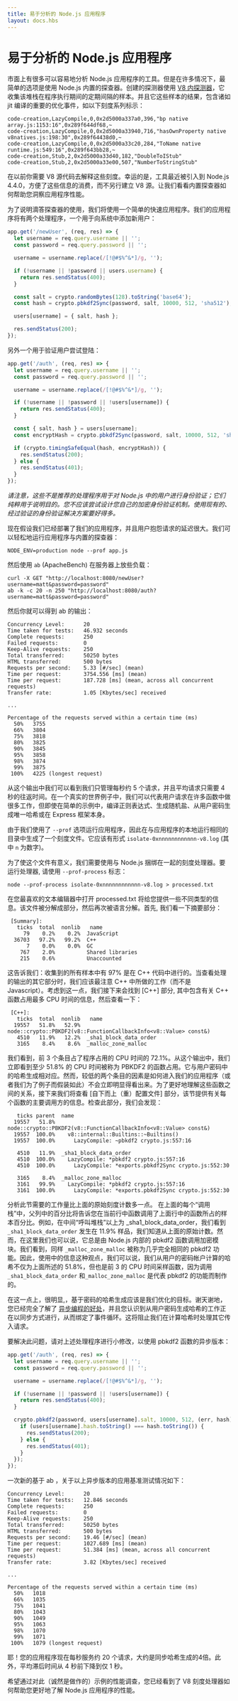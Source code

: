 ```yaml
---
title: 易于分析的 Node.js 应用程序
layout: docs.hbs
---
```


# 易于分析的 Node.js 应用程序

市面上有很多可以容易地分析 Node.js 应用程序的工具。但是在许多情况下，最简单的选项是使用 Node.js 内置的探查器。创建的探测器使用 [V8 内探测器][]，它收集该堆栈在程序执行期间的定期间隔的样本。并且它这些样本的结果，包含诸如 jit 编译的重要的优化事件，如以下刻度系列标示：

```
code-creation,LazyCompile,0,0x2d5000a337a0,396,"bp native array.js:1153:16",0x289f644df68,~
code-creation,LazyCompile,0,0x2d5000a33940,716,"hasOwnProperty native v8natives.js:198:30",0x289f64438d0,~
code-creation,LazyCompile,0,0x2d5000a33c20,284,"ToName native runtime.js:549:16",0x289f643bb28,~
code-creation,Stub,2,0x2d5000a33d40,182,"DoubleToIStub"
code-creation,Stub,2,0x2d5000a33e00,507,"NumberToStringStub"
```

在以前你需要 V8 源代码去解释这些刻度。幸运的是，工具最近被引入到 Node.js 4.4.0，方便了这些信息的消费，而不另行建立 V8 源。让我们看看内置探查器如何帮助您洞察应用程序性能。

为了说明滴答探查器的使用，我们将使用一个简单的快速应用程序。我们的应用程序将有两个处理程序，一个用于向系统中添加新用户：

```javascript
app.get('/newUser', (req, res) => {
  let username = req.query.username || '';
  const password = req.query.password || '';

  username = username.replace(/[!@#$%^&*]/g, '');

  if (!username || !password || users.username) {
    return res.sendStatus(400);
  }

  const salt = crypto.randomBytes(128).toString('base64');
  const hash = crypto.pbkdf2Sync(password, salt, 10000, 512, 'sha512');

  users[username] = { salt, hash };

  res.sendStatus(200);
});
```

另外一个用于验证用户尝试登陆：

```javascript
app.get('/auth', (req, res) => {
  let username = req.query.username || '';
  const password = req.query.password || '';

  username = username.replace(/[!@#$%^&*]/g, '');

  if (!username || !password || !users[username]) {
    return res.sendStatus(400);
  }

  const { salt, hash } = users[username];
  const encryptHash = crypto.pbkdf2Sync(password, salt, 10000, 512, 'sha512');

  if (crypto.timingSafeEqual(hash, encryptHash)) {
    res.sendStatus(200);
  } else {
    res.sendStatus(401);
  }
});
```

*请注意，这些不是推荐的处理程序用于对 Node.js 中的用户进行身份验证；它们纯粹用于说明目的。您不应该尝试设计您自己的加密身份验证机制。使用现有的、经过验证的身份验证解决方案要好得多。*

现在假设我们已经部署了我们的应用程序，并且用户抱怨请求的延迟很大。我们可以轻松地运行应用程序与内置的探查器：

```
NODE_ENV=production node --prof app.js
```

然后使用 `ab` (ApacheBench) 在服务器上放些负载：

```
curl -X GET "http://localhost:8080/newUser?username=matt&password=password"
ab -k -c 20 -n 250 "http://localhost:8080/auth?username=matt&password=password"
```

然后你就可以得到 ab 的输出：

```
Concurrency Level:      20
Time taken for tests:   46.932 seconds
Complete requests:      250
Failed requests:        0
Keep-Alive requests:    250
Total transferred:      50250 bytes
HTML transferred:       500 bytes
Requests per second:    5.33 [#/sec] (mean)
Time per request:       3754.556 [ms] (mean)
Time per request:       187.728 [ms] (mean, across all concurrent requests)
Transfer rate:          1.05 [Kbytes/sec] received

...

Percentage of the requests served within a certain time (ms)
  50%   3755
  66%   3804
  75%   3818
  80%   3825
  90%   3845
  95%   3858
  98%   3874
  99%   3875
 100%   4225 (longest request)
```

从这个输出中我们可以看到我们只管理每秒约 5 个请求，并且平均请求只需要 4 秒的往返时间。在一个真实的世界例子中，我们可以代表用户请求在许多函数中做很多工作，但即使在简单的示例中，编译正则表达式、生成随机盐、从用户密码生成唯一哈希或在 Express 框架本身。

由于我们使用了 `--prof` 选项运行应用程序，因此在与应用程序的本地运行相同的目录中生成了一个刻度文件。它应该有形式 `isolate-0xnnnnnnnnnnnn-v8.log` (其中 `n` 为数字)。

为了使这个文件有意义，我们需要使用与 Node.js 捆绑在一起的刻度处理器。要运行处理器, 请使用 `--prof-process` 标志：

```
node --prof-process isolate-0xnnnnnnnnnnnn-v8.log > processed.txt
```

在您最喜欢的文本编辑器中打开 processed.txt 将给您提供一些不同类型的信息。该文件被分解成部分，然后再次被语言分解。首先, 我们看一下摘要部分：

```
 [Summary]:
   ticks  total  nonlib   name
     79    0.2%    0.2%  JavaScript
  36703   97.2%   99.2%  C++
      7    0.0%    0.0%  GC
    767    2.0%          Shared libraries
    215    0.6%          Unaccounted
```

这告诉我们：收集到的所有样本中有 97% 是在 C++ 代码中进行的。当查看处理的输出的其它部分时，我们应该最注意 C++ 中所做的工作（而不是 Javascript）。考虑到这一点，我们接下来会找到 [C++] 部分, 其中包含有关 C++ 函数占用最多 CPU 时间的信息，然后查看一下：

```
 [C++]:
   ticks  total  nonlib   name
  19557   51.8%   52.9%  node::crypto::PBKDF2(v8::FunctionCallbackInfo<v8::Value> const&)
   4510   11.9%   12.2%  _sha1_block_data_order
   3165    8.4%    8.6%  _malloc_zone_malloc
```

我们看到，前 3 个条目占了程序占用的 CPU 时间的 72.1%。从这个输出中，我们立即看到至少 51.8% 的 CPU 时间被称为 PBKDF2 的函数占用。它与用户密码中的哈希生成相对应。然而，较低的两个条目的因素是如何进入我们的应用程序（或者我们为了例子而假装如此）不会立即明显得看出来。为了更好地理解这些函数之间的关系，接下来我们将查看 [自下而上（重）配置文件] 部分，该节提供有关每个函数的主要调用方的信息。检查此部分，我们会发现：

```
   ticks parent  name
  19557   51.8%  node::crypto::PBKDF2(v8::FunctionCallbackInfo<v8::Value> const&)
  19557  100.0%    v8::internal::Builtins::~Builtins()
  19557  100.0%      LazyCompile: ~pbkdf2 crypto.js:557:16

   4510   11.9%  _sha1_block_data_order
   4510  100.0%    LazyCompile: *pbkdf2 crypto.js:557:16
   4510  100.0%      LazyCompile: *exports.pbkdf2Sync crypto.js:552:30

   3165    8.4%  _malloc_zone_malloc
   3161   99.9%    LazyCompile: *pbkdf2 crypto.js:557:16
   3161  100.0%      LazyCompile: *exports.pbkdf2Sync crypto.js:552:30
```

分析此节需要的工作量比上面的原始刻度计数多一点。
在上面的每个“调用栈”中，父列中的百分比将告诉您在当前行中函数调用了上面行中的函数所占的样本百分比。例如，在中间“呼叫堆栈”以上为 _sha1_block_data_order，我们看到 `_sha1_block_data_order` 发生在 11.9% 样品，我们知道从上面的原始计数。然而，在这里我们也可以说，它总是由 Node.js 内部的 pbkdf2 函数调用加密模块。我们看到，同样 `_malloc_zone_malloc` 被称为几乎完全相同的 pbkdf2 功能。因此，使用中的信息这种观点，我们可以说，我们从用户的密码帐户计算的哈希不仅为上面所述的 51.8%，但也是前 3 的 CPU 时间采样函数，因为调用 `_sha1_block_data_order` 和`_malloc_zone_malloc` 是代表 pbkdf2 的功能而制作的。

在这一点上，很明显,，基于密码的哈希生成应该是我们优化的目标。谢天谢地，您已经完全了解了 [异步编程的好处][]，并且您认识到从用户密码生成哈希的工作正在以同步方式进行，从而绑定了事件循环。这将阻止我们在计算哈希时处理其它传入请求。

要解决此问题，请对上述处理程序进行小修改，以使用 pbkdf2 函数的异步版本：

```javascript
app.get('/auth', (req, res) => {
  let username = req.query.username || '';
  const password = req.query.password || '';

  username = username.replace(/[!@#$%^&*]/g, '');

  if (!username || !password || !users[username]) {
    return res.sendStatus(400);
  }

  crypto.pbkdf2(password, users[username].salt, 10000, 512, (err, hash) => {
    if (users[username].hash.toString() === hash.toString()) {
      res.sendStatus(200);
    } else {
      res.sendStatus(401);
    }
  });
});
```

一次新的基于 ab ，关于以上异步版本的应用基准测试情况如下：

```
Concurrency Level:      20
Time taken for tests:   12.846 seconds
Complete requests:      250
Failed requests:        0
Keep-Alive requests:    250
Total transferred:      50250 bytes
HTML transferred:       500 bytes
Requests per second:    19.46 [#/sec] (mean)
Time per request:       1027.689 [ms] (mean)
Time per request:       51.384 [ms] (mean, across all concurrent requests)
Transfer rate:          3.82 [Kbytes/sec] received

...

Percentage of the requests served within a certain time (ms)
  50%   1018
  66%   1035
  75%   1041
  80%   1043
  90%   1049
  95%   1063
  98%   1070
  99%   1071
 100%   1079 (longest request)
```

耶！您的应用程序现在每秒服务约 20 个请求，大约是同步哈希生成的4倍。此外，平均滞后时间从 4 秒前下降到仅 1 秒。

希望通过对此（诚然是做作的）示例的性能调查，您已经看到了 V8 刻度处理器如何帮助您更好地了解 Node.js 应用程序的性能。

[V8 内探测器]: https://developers.google.com/v8/profiler_example
[异步编程的好处]: https://nodesource.com/blog/why-asynchronous
